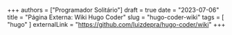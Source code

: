 +++
authors = ["Programador Solitário"]
draft = true
date = "2023-07-06"
title = "Página Externa: Wiki Hugo Coder"
slug = "hugo-coder-wiki"
tags = [
    "hugo"
]
externalLink = "https://github.com/luizdepra/hugo-coder/wiki"
+++
